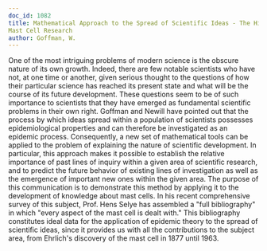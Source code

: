 ```yaml
---
doc_id: 1082
title: Mathematical Approach to the Spread of Scientific Ideas - The History of 
Mast Cell Research
author: Goffman, W.
---
```


One of the most intriguing problems of modern science is the obscure nature 
of its own growth.  Indeed, there are few notable scientists who have not, at 
one time or another, given serious thought to the questions of how their 
particular science has reached its present state and what will be the course of
its future development.  These questions seem to be of such importance to 
scientists that they have emerged as fundamental scientific problems in their
own right.
  Goffman and Newill have pointed out that the process by which ideas spread 
within a population of scientists possesses epidemiological properties and can 
therefore be investigated as an epidemic process.  Consequently, a new set of 
mathematical tools can be applied to the problem of explaining the nature of 
scientific development. In particular, this approach makes it possible to 
establish the relative importance of past lines of inquiry within a given area 
of scientific research, and to predict the future behavior of existing lines
of investigation as well as the emergence of important new ones within the 
given area.
  The purpose of this communication is to demonstrate this method by applying it
to the development of knowledge about mast cells.  In his recent comprehensive 
survey of this subject, Prof. Hens Selye has assembled a "full bibliography" 
in which "every aspect of the mast cell is dealt with."  This bibliography 
constitutes ideal data for the application of epidemic theory to the spread of 
scientific ideas, since it provides us with  all the contributions to the 
subject area, from Ehrlich's discovery of the mast cell in 1877 until 1963.